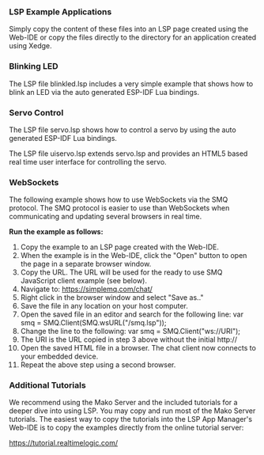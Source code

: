### LSP Example Applications

Simply copy the content of these files into an LSP page created using
the Web-IDE or copy the files directly to the directory for an
application created using Xedge.

### Blinking LED

The LSP file blinkled.lsp includes a very simple example that shows
how to blink an LED via the auto generated ESP-IDF Lua bindings.

### Servo Control

The LSP file servo.lsp shows how to control a servo by using the auto
generated ESP-IDF Lua bindings.

The LSP file uiservo.lsp extends servo.lsp and provides an HTML5 based
real time user interface for controlling the servo.

### WebSockets

The following example shows how to use WebSockets via the SMQ
protocol. The SMQ protocol is easier to use than WebSockets when
communicating and updating several browsers in real time.

**Run the example as follows:**

1. Copy the example to an LSP page created with the Web-IDE. 
2. When the example is in the Web-IDE, click the "Open" button to open
   the page in a separate browser window.
3. Copy the URL. The URL will be used for the ready to use SMQ
   JavaScript client example (see below).
4. Navigate to: https://simplemq.com/chat/
5. Right click in the browser window and select "Save as.."
6. Save the file in any location on your host computer.
7. Open the saved file in an editor and search for the following line:
       var smq = SMQ.Client(SMQ.wsURL("/smq.lsp"));
8. Change the line to the following:
       var smq = SMQ.Client("ws://URI");
9. The URI is the URL copied in step 3 above without the initial http://
10. Open the saved HTML file in a browser. The chat client now
    connects to your embedded device.
11. Repeat the above step using a second browser.


### Additional Tutorials

We recommend using the Mako Server and the included tutorials for a
deeper dive into using LSP. You may copy and run most of the Mako
Server tutorials. The easiest way to copy the tutorials into the LSP
App Manager's Web-IDE is to copy the examples directly from the online
tutorial server:

https://tutorial.realtimelogic.com/
